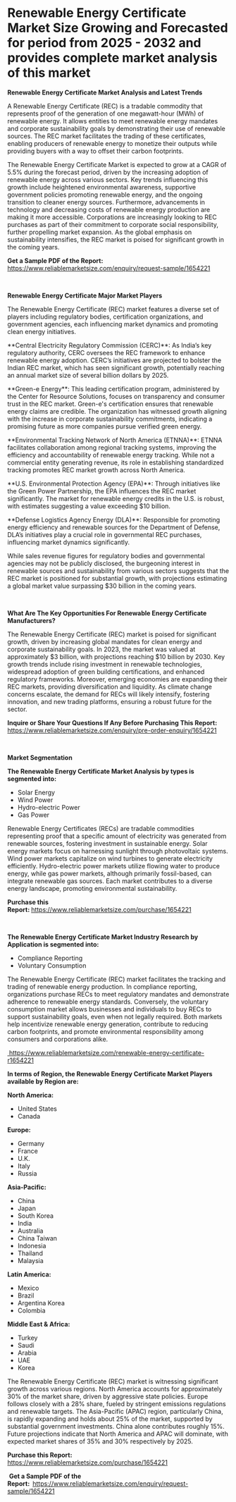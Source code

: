 <p><h1>Renewable Energy Certificate Market Size Growing and Forecasted for period from 2025 - 2032 and provides complete market analysis of this market</h1></p><p><strong>Renewable Energy Certificate Market Analysis and Latest Trends</strong></p>
<p><p>A Renewable Energy Certificate (REC) is a tradable commodity that represents proof of the generation of one megawatt-hour (MWh) of renewable energy. It allows entities to meet renewable energy mandates and corporate sustainability goals by demonstrating their use of renewable sources. The REC market facilitates the trading of these certificates, enabling producers of renewable energy to monetize their outputs while providing buyers with a way to offset their carbon footprints.</p><p>The Renewable Energy Certificate Market is expected to grow at a CAGR of 5.5% during the forecast period, driven by the increasing adoption of renewable energy across various sectors. Key trends influencing this growth include heightened environmental awareness, supportive government policies promoting renewable energy, and the ongoing transition to cleaner energy sources. Furthermore, advancements in technology and decreasing costs of renewable energy production are making it more accessible. Corporations are increasingly looking to REC purchases as part of their commitment to corporate social responsibility, further propelling market expansion. As the global emphasis on sustainability intensifies, the REC market is poised for significant growth in the coming years.</p></p>
<p><strong>Get a Sample PDF of the Report:&nbsp;</strong> <a href="https://www.reliablemarketsize.com/enquiry/request-sample/1654221?utm_campaign=3584&utm_medium=2&utm_source=Github&utm_content=ia&utm_term=20042025&utm_id=renewable-energy-certificate">https://www.reliablemarketsize.com/enquiry/request-sample/1654221</a></p>
<p>&nbsp;</p>
<p><strong>Renewable Energy Certificate Major Market Players</strong></p>
<p><p>The Renewable Energy Certificate (REC) market features a diverse set of players including regulatory bodies, certification organizations, and government agencies, each influencing market dynamics and promoting clean energy initiatives.</p><p>**Central Electricity Regulatory Commission (CERC)**: As India’s key regulatory authority, CERC oversees the REC framework to enhance renewable energy adoption. CERC’s initiatives are projected to bolster the Indian REC market, which has seen significant growth, potentially reaching an annual market size of several billion dollars by 2025.</p><p>**Green-e Energy**: This leading certification program, administered by the Center for Resource Solutions, focuses on transparency and consumer trust in the REC market. Green-e's certification ensures that renewable energy claims are credible. The organization has witnessed growth aligning with the increase in corporate sustainability commitments, indicating a promising future as more companies pursue verified green energy.</p><p>**Environmental Tracking Network of North America (ETNNA)**: ETNNA facilitates collaboration among regional tracking systems, improving the efficiency and accountability of renewable energy tracking. While not a commercial entity generating revenue, its role in establishing standardized tracking promotes REC market growth across North America.</p><p>**U.S. Environmental Protection Agency (EPA)**: Through initiatives like the Green Power Partnership, the EPA influences the REC market significantly. The market for renewable energy credits in the U.S. is robust, with estimates suggesting a value exceeding $10 billion.</p><p>**Defense Logistics Agency Energy (DLA)**: Responsible for promoting energy efficiency and renewable sources for the Department of Defense, DLA’s initiatives play a crucial role in governmental REC purchases, influencing market dynamics significantly.</p><p>While sales revenue figures for regulatory bodies and governmental agencies may not be publicly disclosed, the burgeoning interest in renewable sources and sustainability from various sectors suggests that the REC market is positioned for substantial growth, with projections estimating a global market value surpassing $30 billion in the coming years.</p></p>
<p>&nbsp;</p>
<p><strong>What Are The Key Opportunities For Renewable Energy Certificate Manufacturers?</strong></p>
<p><p>The Renewable Energy Certificate (REC) market is poised for significant growth, driven by increasing global mandates for clean energy and corporate sustainability goals. In 2023, the market was valued at approximately $3 billion, with projections reaching $10 billion by 2030. Key growth trends include rising investment in renewable technologies, widespread adoption of green building certifications, and enhanced regulatory frameworks. Moreover, emerging economies are expanding their REC markets, providing diversification and liquidity. As climate change concerns escalate, the demand for RECs will likely intensify, fostering innovation, and new trading platforms, ensuring a robust future for the sector.</p></p>
<p><strong>Inquire or Share Your Questions If Any Before Purchasing This Report:</strong> <a href="https://www.reliablemarketsize.com/enquiry/pre-order-enquiry/1654221?utm_campaign=3584&utm_medium=2&utm_source=Github&utm_content=ia&utm_term=20042025&utm_id=renewable-energy-certificate">https://www.reliablemarketsize.com/enquiry/pre-order-enquiry/1654221</a></p>
<p>&nbsp;</p>
<p><strong>Market Segmentation</strong></p>
<p><strong>The Renewable Energy Certificate Market Analysis by types is segmented into:</strong></p>
<p><ul><li>Solar Energy</li><li>Wind Power</li><li>Hydro-electric Power</li><li>Gas Power</li></ul></p>
<p><p>Renewable Energy Certificates (RECs) are tradable commodities representing proof that a specific amount of electricity was generated from renewable sources, fostering investment in sustainable energy. Solar energy markets focus on harnessing sunlight through photovoltaic systems. Wind power markets capitalize on wind turbines to generate electricity efficiently. Hydro-electric power markets utilize flowing water to produce energy, while gas power markets, although primarily fossil-based, can integrate renewable gas sources. Each market contributes to a diverse energy landscape, promoting environmental sustainability.</p></p>
<p><strong>Purchase this Report:&nbsp;</strong><a href="https://www.reliablemarketsize.com/purchase/1654221?utm_campaign=3584&utm_medium=2&utm_source=Github&utm_content=ia&utm_term=20042025&utm_id=renewable-energy-certificate">https://www.reliablemarketsize.com/purchase/1654221</a></p>
<p>&nbsp;</p>
<p><strong>The Renewable Energy Certificate Market Industry Research by Application is segmented into:</strong></p>
<p><ul><li>Compliance Reporting</li><li>Voluntary Consumption</li></ul></p>
<p><p>The Renewable Energy Certificate (REC) market facilitates the tracking and trading of renewable energy production. In compliance reporting, organizations purchase RECs to meet regulatory mandates and demonstrate adherence to renewable energy standards. Conversely, the voluntary consumption market allows businesses and individuals to buy RECs to support sustainability goals, even when not legally required. Both markets help incentivize renewable energy generation, contribute to reducing carbon footprints, and promote environmental responsibility among consumers and corporations alike.</p></p>
<p><a href="https://www.reliablemarketsize.com/renewable-energy-certificate-r1654221?utm_campaign=3584&utm_medium=2&utm_source=Github&utm_content=ia&utm_term=20042025&utm_id=renewable-energy-certificate">&nbsp;https://www.reliablemarketsize.com/renewable-energy-certificate-r1654221</a></p>
<p><strong>In terms of Region, the Renewable Energy Certificate Market Players available by Region are:</strong></p>
<p>
    <p> <strong> North America: </strong>
        <ul>
            <li>United States</li>
            <li>Canada</li>
        </ul>
        </p> 
    <p> <strong> Europe: </strong>
        <ul>
            <li>Germany</li>
            <li>France</li>
            <li>U.K.</li>
            <li>Italy</li>
            <li>Russia</li>
        </ul>
        </p> 
    <p> <strong> Asia-Pacific: </strong>
        <ul>
            <li>China</li>
            <li>Japan</li>
            <li>South Korea</li>
            <li>India</li>
            <li>Australia</li>
            <li>China Taiwan</li>
            <li>Indonesia</li>
            <li>Thailand</li>
            <li>Malaysia</li>
        </ul>
        </p> 
    <p> <strong> Latin America: </strong>
        <ul>
            <li>Mexico</li>
            <li>Brazil</li>
            <li>Argentina Korea</li>
            <li>Colombia</li>
        </ul>
        </p> 
    <p> <strong> Middle East & Africa: </strong>
        <ul>
            <li>Turkey</li>
            <li>Saudi</li>
            <li>Arabia</li>
            <li>UAE</li>
            <li>Korea</li>
        </ul>
    </p>
    </p>
<p><p>The Renewable Energy Certificate (REC) market is witnessing significant growth across various regions. North America accounts for approximately 30% of the market share, driven by aggressive state policies. Europe follows closely with a 28% share, fueled by stringent emissions regulations and renewable targets. The Asia-Pacific (APAC) region, particularly China, is rapidly expanding and holds about 25% of the market, supported by substantial government investments. China alone contributes roughly 15%. Future projections indicate that North America and APAC will dominate, with expected market shares of 35% and 30% respectively by 2025.</p></p>
<p><strong>Purchase this Report: </strong><a href="https://www.reliablemarketsize.com/purchase/1654221?utm_campaign=3584&utm_medium=2&utm_source=Github&utm_content=ia&utm_term=20042025&utm_id=renewable-energy-certificate">https://www.reliablemarketsize.com/purchase/1654221</a></p>
<p>&nbsp;<strong>Get a Sample PDF of the Report:&nbsp;&nbsp;</strong><a href="https://www.reliablemarketsize.com/enquiry/request-sample/1654221?utm_campaign=3584&utm_medium=2&utm_source=Github&utm_content=ia&utm_term=20042025&utm_id=renewable-energy-certificate">https://www.reliablemarketsize.com/enquiry/request-sample/1654221</a></p>
<p><strong></strong></p>
<p><p></p><p></p><p></p></p>